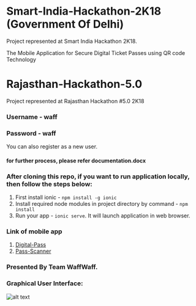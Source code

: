 # Smart-India-Hackathon-2K18 (Government Of Delhi)
Project represented at Smart India Hackathon 2K18.

The Mobile Application for Secure Digital Ticket Passes using QR code Technology
# Rajasthan-Hackathon-5.0
Project represented at Rajasthan Hackathon #5.0 2K18

### Username - waff
### Password - waff

You can also register as a new user.

#### for further process, please refer documentation.docx

### After cloning this repo, if you want to run application locally, then follow the steps below:
1. First install ionic - `npm install -g ionic`
2. Install required node modules in project directory by command - `npm install` 
3. Run your app - `ionic serve`. It will launch application in web browser. 

### Link of mobile app
1. [Digital-Pass](https://drive.google.com/drive/folders/1wkyEGbc53Mw5lfnl9WlZB9h3CMu4vw8_)
2. [Pass-Scanner](https://drive.google.com/drive/folders/1wkyEGbc53Mw5lfnl9WlZB9h3CMu4vw8_)

### Presented By Team WaffWaff.

### Graphical User Interface:

![alt text](https://github.com/waffwaff1/Secure-Digital-Ticket-Pass/blob/master/Screenshots/Screenshot%20(144).png "Start Page")
